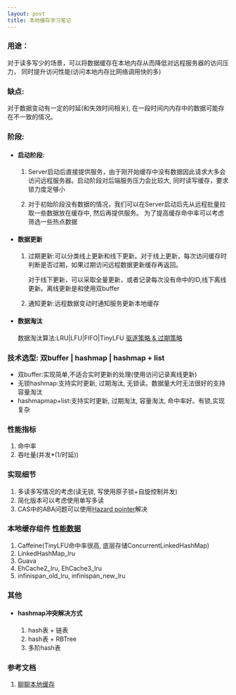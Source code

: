 ```yaml
---
layout: post
title: 本地缓存学习笔记 
---
```


### 用途：

对于读多写少的场景，可以将数据缓存在本地内存从而降低对远程服务器的访问压力，
同时提升访问性能(访问本地内存比网络调用快的多)

### 缺点:

对于数据变动有一定的时延(和失效时间相关), 在一段时间内内存中的数据可能存在不一致的情况。

### 阶段:

+ #### 启动阶段:

    1. Server启动后直接提供服务，由于刚开始缓存中没有数据因此请求大多会访问远程服务器。启动阶段对后端服务压力会比较大,
       同时读写缓存，要求锁力度足够小

    2. 对于初始阶段没有数据的情况，我们可以在Server启动后先从远程批量拉取一些数据放在缓存中, 然后再提供服务。
       为了提高缓存命中率可以考虑筛选一些热点数据

+ #### 数据更新

    1. 过期更新:可以分类线上更新和线下更新。对于线上更新，每次访问缓存时判断是否过期，如果过期访问远程数据更新缓存再返回。

       对于线下更新，可以采取全量更新，或者记录每次没有命中的ID,线下离线更新。离线更新是和使用双buffer

    2. 通知更新:远程数据变动时通知服务更新本地缓存

+ #### 数据淘汰

    数据淘汰算法:LRU|LFU|FIFO|TinyLFU [驱逐策略 & 过期策略](http://ifeve.com/design-of-a-modern-cache/)

### 技术选型: 双buffer | hashmap | hashmap + list
+ 双buffer:实现简单,不适合实时更新的处理(使用访问记录离线更新)
+ 无锁hashmap:支持实时更新, 过期淘汰, 无锁读。数据量大时无法很好的支持容量淘汰
+ hashmapmap+list:支持实时更新, 过期淘汰, 容量淘汰, 命中率好。有锁,实现复杂

### 性能指标
1. 命中率
2. 吞吐量(并发*(1/时延))

### 实现细节
1. 多读多写情况的考虑(读无锁, 写使用原子锁+自旋控制并发)
2. 简化版本可以考虑使用单写多读
3. CAS中的ABA问题可以使用[Hazard pointer](https://en.wikipedia.org/wiki/Hazard_pointer)解决


### 本地缓存组件 [性能数据](http://www.bkjia.com/Javabc/1208329.html)
1. Caffeine(TinyLFU命中率很高, 底层存储ConcurrentLinkedHashMap)
2. LinkedHashMap_lru
3. Guava
4. EhCache2_lru, EhCache3_lru
5. infinispan_old_lru, infinispan_new_lru

### 其他
+ #### hashmap冲突解决方式
    1. hash表 + 链表
    2. hash表 + RBTree
    3. 多阶hash表

### 参考文档
1. [聊聊本地缓存](http://thoreauz.com/2018/02/08/algorithm/cache/local-cache/)


